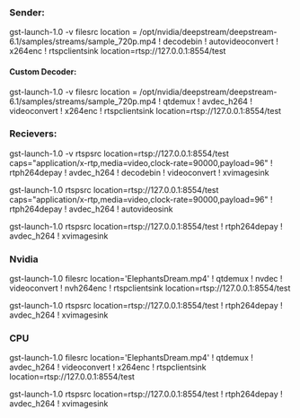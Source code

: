 ### Sender: 
gst-launch-1.0 -v filesrc location = /opt/nvidia/deepstream/deepstream-6.1/samples/streams/sample_720p.mp4 ! decodebin ! autovideoconvert ! x264enc ! rtspclientsink location=rtsp://127.0.0.1:8554/test 

#### Custom Decoder:

gst-launch-1.0 -v filesrc location = /opt/nvidia/deepstream/deepstream-6.1/samples/streams/sample_720p.mp4 ! qtdemux ! avdec_h264 ! videoconvert ! x264enc ! rtspclientsink location=rtsp://127.0.0.1:8554/test 

### Recievers: 
gst-launch-1.0 -v rtspsrc location=rtsp://127.0.0.1:8554/test  caps="application/x-rtp,media=video,clock-rate=90000,payload=96" ! rtph264depay ! avdec_h264 ! decodebin ! videoconvert ! xvimagesink 
 
gst-launch-1.0 rtspsrc location=rtsp://127.0.0.1:8554/test caps="application/x-rtp,media=video,clock-rate=90000,payload=96" ! rtph264depay ! avdec_h264 ! autovideosink 

gst-launch-1.0 rtspsrc location=rtsp://127.0.0.1:8554/test ! rtph264depay ! avdec_h264 ! xvimagesink 



### Nvidia
gst-launch-1.0 filesrc location='ElephantsDream.mp4' ! qtdemux ! nvdec ! videoconvert ! nvh264enc ! rtspclientsink location=rtsp://127.0.0.1:8554/test

gst-launch-1.0 rtspsrc location=rtsp://127.0.0.1:8554/test ! rtph264depay ! avdec_h264 ! xvimagesink

### CPU
gst-launch-1.0 filesrc location='ElephantsDream.mp4' ! qtdemux ! avdec_h264 ! videoconvert ! x264enc ! rtspclientsink location=rtsp://127.0.0.1:8554/test

gst-launch-1.0 rtspsrc location=rtsp://127.0.0.1:8554/test ! rtph264depay ! avdec_h264 ! xvimagesink	
